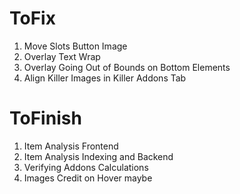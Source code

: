 # ToFix

1) Move Slots Button Image
2) Overlay Text Wrap
3) Overlay Going Out of Bounds on Bottom Elements
4) Align Killer Images in Killer Addons Tab


# ToFinish

1) Item Analysis Frontend
2) Item Analysis Indexing and Backend
3) Verifying Addons Calculations
4) Images Credit on Hover maybe
